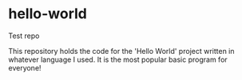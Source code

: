 # hello-world
Test repo

This repository holds the code for the 'Hello World'
project written in whatever language I used. It is the
most popular basic program for everyone!
